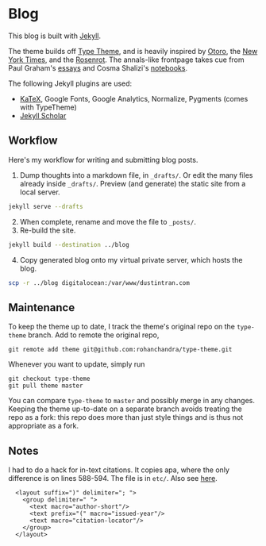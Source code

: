 # Blog

This blog is built with [Jekyll](https://jekyllrb.com/).

The theme builds off
[Type Theme](https://rohanchandra.github.io/project/type/), and is
heavily inspired by [Otoro](http://blog.otoro.net/), the [New York
Times](http://www.nytimes.com/), and the
[Rosenrot](http://the-rosenrot.com/). The annals-like frontpage takes
cue from Paul Graham's [essays](http://paulgraham.com/articles.html)
and Cosma Shalizi's [notebooks](http://bactra.org/notebooks/).

The following Jekyll plugins are used:

+ [KaTeX](https://khan.github.io/KaTeX/), Google Fonts, Google Analytics, Normalize, Pygments (comes with TypeTheme)
+ [Jekyll Scholar](https://github.com/inukshuk/jekyll-scholar)

## Workflow

Here's my workflow for writing and submitting blog posts.

1. Dump thoughts into a markdown file, in `_drafts/`. Or edit the many
   files already inside `_drafts/`. Preview (and generate) the static
   site from a local server.

  ```bash
  jekyll serve --drafts
  ```
2. When complete, rename and move the file to `_posts/`.
3. Re-build the site.

  ```bash
  jekyll build --destination ../blog
  ```
4. Copy generated blog onto my virtual private server, which hosts the blog.

  ```bash
  scp -r ../blog digitalocean:/var/www/dustintran.com
  ```

## Maintenance

To keep the theme up to date, I track the theme's original repo on
the `type-theme` branch. Add to remote the original repo,
```
git remote add theme git@github.com:rohanchandra/type-theme.git
```
Whenever you want to update, simply run
```
git checkout type-theme
git pull theme master
```
You can compare `type-theme` to `master` and possibly merge in any
changes. Keeping the theme up-to-date on a separate branch avoids
treating the repo as a fork: this repo does more than just style
things and is thus not appropriate as a fork.

## Notes

I had to do a hack for in-text citations.
It copies apa, where the only difference is on lines 588-594. The file
is in `etc/`.
Also see [here](https://github.com/inukshuk/jekyll-scholar/issues/33).
```
  <layout suffix=")" delimiter="; ">
    <group delimiter=" ">
      <text macro="author-short"/>
      <text prefix="(" macro="issued-year"/>
      <text macro="citation-locator"/>
    </group>
  </layout>
```
